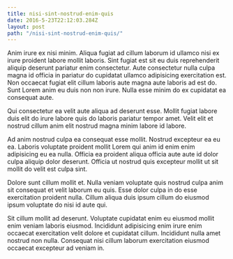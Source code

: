 ```yaml
---
title: nisi-sint-nostrud-enim-quis
date: 2016-5-23T22:12:03.284Z
layout: post
path: "/nisi-sint-nostrud-enim-quis/"
---
```


Anim irure ex nisi minim. Aliqua fugiat ad cillum laborum id ullamco nisi ex irure proident labore mollit laboris. Sint fugiat est sit eu duis reprehenderit aliquip deserunt pariatur enim consectetur. Aute consectetur nulla culpa magna id officia in pariatur do cupidatat ullamco adipisicing exercitation est. Non occaecat fugiat elit cillum laboris aute magna aute laboris ad est do. Sunt Lorem anim eu duis non non irure. Nulla esse minim do ex cupidatat ea consequat aute.

Qui consectetur ea velit aute aliqua ad deserunt esse. Mollit fugiat labore duis elit do irure labore quis do laboris pariatur tempor amet. Velit elit et nostrud cillum anim elit nostrud magna minim labore id labore.

Ad anim nostrud culpa ea consequat esse mollit. Nostrud excepteur ea eu ea. Laboris voluptate proident mollit Lorem qui anim id enim enim adipisicing eu ea nulla. Officia ea proident aliqua officia aute aute id dolor culpa aliquip dolor deserunt. Officia ut nostrud quis excepteur mollit ut sit mollit do velit est culpa sint.

Dolore sunt cillum mollit et. Nulla veniam voluptate quis nostrud culpa anim sit consequat et velit laborum eu quis. Esse dolor culpa in do esse exercitation proident nulla. Cillum aliqua duis ipsum cillum do eiusmod ipsum voluptate do nisi id aute qui.

Sit cillum mollit ad deserunt. Voluptate cupidatat enim eu eiusmod mollit enim veniam laboris eiusmod. Incididunt adipisicing enim irure enim occaecat exercitation velit dolore et cupidatat cillum. Incididunt nulla amet nostrud non nulla. Consequat nisi cillum laborum exercitation eiusmod occaecat excepteur ad veniam in.